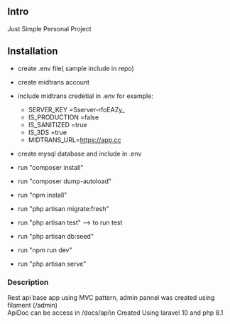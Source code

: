 
## Intro 

Just Simple Personal Project



## Installation

- create .env file( sample include in repo)
- create midtrans account
- include midtrans credetial in .env for example:
    - SERVER_KEY =Sserver-rfoEAZy_
    - IS_PRODUCTION =false
    - IS_SANITIZED =true
    - IS_3DS =true
    - MIDTRANS_URL=https://app.cc

- create mysql database and include in .env
- run "composer install"
- run "composer dump-autoload"
- run "npm install"
- run "php artisan migrate:fresh"
- run "php artisan test" --> to run test
- run "php artisan db:seed"
- run "npm run dev"
- run "php artisan serve"



### Description
Rest api base app using MVC pattern, admin pannel was created using filament (/admin)\
ApiDoc can be access in /docs/api\n
Created Using laravel 10 and php 8.1


